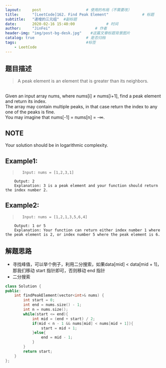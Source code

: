 ```yaml
---
layout:     post                    # 使用的布局（不需要改） 
title:      "[LeetCode]162. Find Peak Element"               # 标题  
subtitle:   "递增的三元组"  #副标题 
date:       2020-02-16 15:40:00              # 时间 
author:     "JinFei"                    # 作者 
header-img: "img/post-bg-desk.jpg"    #这篇文章标题背景图片 
catalog: true                       # 是否归档 
tags:                               #标签     
    - LeetCode 
---
```


## 题目描述
> A peak element is an element that is greater than its neighbors.
<br>
Given an input array nums, where nums[i] ≠ nums[i+1], find a peak element and return its index.
<br>
The array may contain multiple peaks, in that case return the index to any one of the peaks is fine.
<br>
You may imagine that nums[-1] = nums[n] = -∞.

## NOTE
Your solution should be in logarithmic complexity.

## Example1:
 
>       Input: nums = [1,2,3,1]
        Output: 2
        Explanation: 3 is a peak element and your function should return the index number 2.

## Example2:
 
>       Input: nums = [1,2,1,3,5,6,4]
        Output: 1 or 5 
        Explanation: Your function can return either index number 1 where the peak element is 2, or index number 5 where the peak element is 6.

## 解题思路
- 寻找峰值，可以举个例子，利用二分搜索，如果data[mid] < data[mid + 1]，那我们移动 start 指针即可，否则移动 end 指针
- 二分搜索

```C++
class Solution {
public:
    int findPeakElement(vector<int>& nums) {
        int start = 0;
        int end = nums.size() - 1;
        int n = nums.size();
        while(start <= end){
            int mid = (end + start) / 2;
            if(mid < n - 1 && nums[mid] < nums[mid + 1]){
                start = mid + 1;
            }else{
                end = mid - 1;
            }
        }
        return start;
    }
};
```
